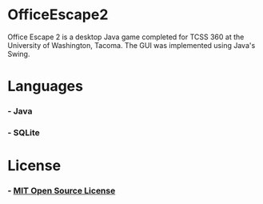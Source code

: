 # OfficeEscape2

Office Escape 2 is a desktop Java game completed for TCSS 360 at the University of Washington, Tacoma. The GUI was implemented using Java's Swing.

# Languages
### - Java
### - SQLite

# License
### - [MIT Open Source License](/LICENSE)
